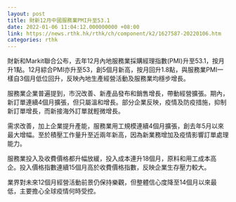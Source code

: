 ```yaml
---
layout: post
title: 財新12月中國服務業PMI升至53.1
date: 2022-01-06 11:04:12.000000000 +08:00
link: https://news.rthk.hk/rthk/ch/component/k2/1627587-20220106.htm
categories: rthk
---
```


財新和Markit聯合公布，去年12月內地服務業採購經理指數(PMI)升至53.1，按月升1點。12月綜合PMI亦升至53，創5個月新高，按月回升1.8點，與服務業PMI一樣自3個月低位回升，反映內地生產經營活動及服務業均穩步增長。

服務業企業普遍提到，市況改善、新產品發布和銷售增長，帶動經營擴張。期內，新訂單連續4個月擴張，但只屬溫和增長。部分企業反映，疫情及防疫措施，抑制新訂單增長，而新接海外訂單就輕微增長。

需求改善，加上企業提升產能，服務業用工規模連續4個月擴張，創去年5月以來最大增幅。至於積壓工作量升至近兩年新高，因為新業務增加及疫情影響訂單處理能力。

服務業投入及收費價格都升幅放緩，投入成本連升18個月，原料和用工成本高企。投入價格指數連續15個月高於收費價格指數，反映企業生存壓力較大。

業界對未來12個月經營活動前景仍保持樂觀，但整體信心度降至14個月以來最低，主要擔心全球疫情何時受控。
